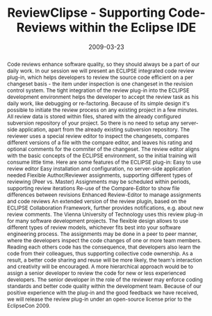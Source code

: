 ---
abstract: 'Code reviews enhance software quality, so they should always be a part
  of our daily work. In our session we will present an ECLIPSE integrated code review
  plug-in, which helps developers to review the source code efficient on a per changeset
  basis - the item under inspection is one changeset in the revision control system.  The
  tight integration of the review plug-in into the ECLIPSE development environment
  helps the developer to accept the review task as his daily work, like debugging
  or re-factoring.  Because of its simple design it''s possible to initiate the review
  process on any existing project in a few minutes. All review data is stored within
  files, shared with the already configured subversion repository of your project.
  So there is no need to setup any server-side application, apart from the already
  existing subversion repository. The reviewer uses a special review editor to inspect
  the changesets, compares different versions of a file with the compare editor, and
  leaves his rating and optional comments for the commiter of the changeset. The review
  editor aligns with the basic concepts of the ECLIPSE environment,  so the initial
  training will consume little time. Here are some features of the ECLIPSE plug-in:  Easy
  to use review editor  Easy installation and configuration, no server-side application
  needed  Flexible Author/Reviewer assignments, supporting different types of reviewing
  (Peer vs. Master)  Assignments may be scheduled within periods, supporting review
  iterations  Re-use of the Compare-Editor to show file differences between revisions  Enhanced
  Review-Editor to manage assignments and code reviews  An extended version of the
  review plugin, based on the ECLIPSE Collaboration Framework, further provides notifications,
  e.g. about new review comments.  The Vienna University of Technology uses this review
  plug-in for many software development projects.  The flexible design allows to use
  different types of review models, whichever fits best into your software engineering
  process. The assignments may be done in a peer to peer manner, where the developers
  inspect the code changes of one or more team members. Reading each others code has
  the consequence, that developers also learn the code from their colleagues, thus
  supporting collective code ownership. As a result, a better code sharing and reuse
  will be more likely, the team''s interaction and creativity will be  encouraged.
  A more hierarchical approach would be to assign a senior developer to review the
  code for new or less experienced developers. The senior developer in the role of
  the reviewer may enforce coding standards and better code quality within the development
  team.  Because of our positive experience with the plug-in and the good feedback
  we have received, we will release the review plug-in under an open-source license
  prior to the EclipseCon 2009.'
authors:
- Mario Bernhart
- Christoph Mayerhofer
- Thomas Grechenig
date: '2009-03-23'
featured: false
publication_types:
- '0'
publishDate: '2009-03-23'
title: ReviewClipse - Supporting Code-Reviews within the Eclipse IDE
url_pdf: ''
---